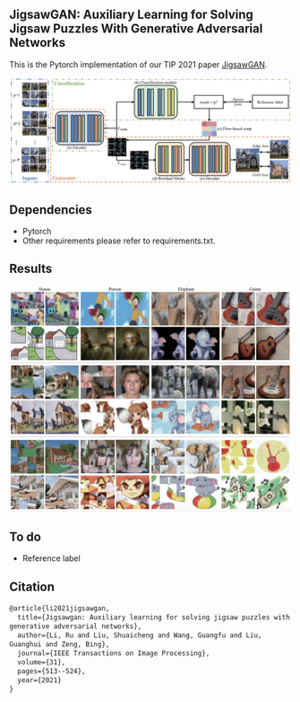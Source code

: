 ## JigsawGAN: Auxiliary Learning for Solving Jigsaw Puzzles With Generative Adversarial Networks

This is the Pytorch implementation of our TIP 2021 paper [JigsawGAN](https://liru0126.github.io/collections/2021_tip/tip2021.pdf).

![image](./figs/pipeline.png)

## Dependencies

* Pytorch
* Other requirements please refer to requirements.txt.

## Results

![image](./figs/results.png)

## To do
* Reference label


## Citation

```
@article{li2021jigsawgan,
  title={Jigsawgan: Auxiliary learning for solving jigsaw puzzles with generative adversarial networks},
  author={Li, Ru and Liu, Shuaicheng and Wang, Guangfu and Liu, Guanghui and Zeng, Bing},
  journal={IEEE Transactions on Image Processing},
  volume={31},
  pages={513--524},
  year={2021}
}
```

